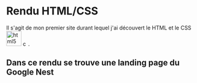 # Rendu HTML/CSS

Il s'agit de mon premier site durant lequel j'ai découvert le HTML et le CSS <img alt="html5" height="40" src='https://cdn.jsdelivr.net/gh/devicons/devicon/icons/html5/html5-original.svg'> <img alt="css3" height="14" src='https://cdn.jsdelivr.net/gh/devicons/devicon/icons/css3/css3-original.svg'>.

## Dans ce rendu se trouve une landing page du Google Nest
